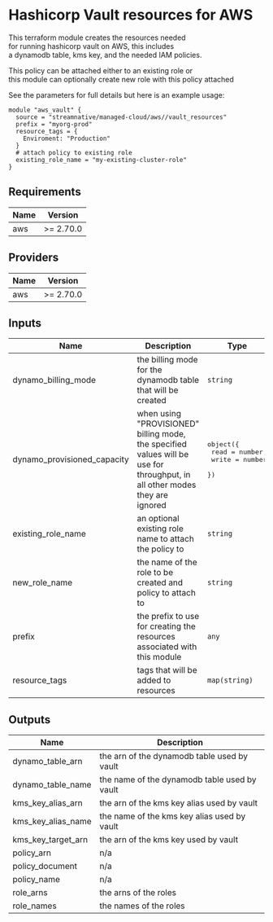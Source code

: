 # Hashicorp Vault resources for AWS

This terraform module creates the resources needed  
for running hashicorp vault on AWS, this includes  
a dynamodb table, kms key, and the needed IAM policies.

This policy can be attached either to an existing role or  
this module can optionally create new role with this policy attached

See the parameters for full details but here is an example usage:

```
module "aws_vault" {
  source = "streamnative/managed-cloud/aws//vault_resources"
  prefix = "myorg-prod"
  resource_tags = {
    Enviroment: "Production"
  }
  # attach policy to existing role
  existing_role_name = "my-existing-cluster-role"
}
```

## Requirements

| Name | Version |
|------|---------|
| aws | >= 2.70.0 |

## Providers

| Name | Version |
|------|---------|
| aws | >= 2.70.0 |

## Inputs

| Name | Description | Type | Default | Required |
|------|-------------|------|---------|:--------:|
| dynamo\_billing\_mode | the billing mode for the dynamodb table that will be created | `string` | `"PAY_PER_REQUEST"` | no |
| dynamo\_provisioned\_capacity | when using "PROVISIONED" billing mode, the specified values will be use for throughput, in all other modes they are ignored | <pre>object({<br>    read  = number,<br>    write = number<br>  })</pre> | <pre>{<br>  "read": 10,<br>  "write": 10<br>}</pre> | no |
| existing\_role\_name | an optional existing role name to attach the policy to | `string` | `""` | no |
| new\_role\_name | the name of the role to be created and policy to attach to | `string` | `""` | no |
| prefix | the prefix to use for creating the resources associated with this module | `any` | n/a | yes |
| resource\_tags | tags that will be added to resources | `map(string)` | `{}` | no |

## Outputs

| Name | Description |
|------|-------------|
| dynamo\_table\_arn | the arn of the dynamodb table used by vault |
| dynamo\_table\_name | the name of the dynamodb table used by vault |
| kms\_key\_alias\_arn | the arn of the kms key alias used by vault |
| kms\_key\_alias\_name | the name of the kms key alias used by vault |
| kms\_key\_target\_arn | the arn of the kms key used by vault |
| policy\_arn | n/a |
| policy\_document | n/a |
| policy\_name | n/a |
| role\_arns | the arns of the roles |
| role\_names | the names of the roles |

